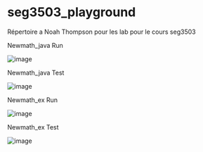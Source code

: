 # seg3503_playground

Répertoire a Noah Thompson pour les lab pour le cours seg3503

Newmath_java Run

![image](https://user-images.githubusercontent.com/71086250/169855656-f47858e0-590e-47d3-9242-16ea47a97ca9.png)

Newmath_java Test

![image](https://user-images.githubusercontent.com/71086250/169855958-d76fc3b0-5405-4f4e-819b-4f54ddf360a3.png)

Newmath_ex Run

![image](https://user-images.githubusercontent.com/71086250/169864249-f5b5d1d1-f131-4889-b419-3d7568bdf104.png)

Newmath_ex Test

![image](https://user-images.githubusercontent.com/71086250/169864849-dc3ea136-d222-40f5-b06f-e569de6856fb.png)
